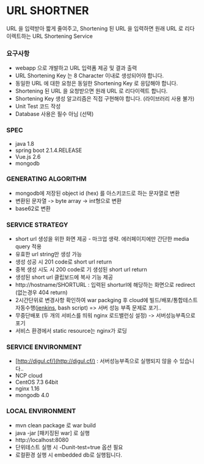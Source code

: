 # URL SHORTNER
URL 을 입력받아 짧게 줄여주고, Shortening 된 URL 을 입력하면 원래 URL 로 리다이렉트하는 URL
Shortening Service


### 요구사항
* webapp 으로 개발하고 URL 입력폼 제공 및 결과 출력
* URL Shortening Key 는 8 Character 이내로 생성되어야 합니다.
* 동일한 URL 에 대한 요청은 동일한 Shortening Key 로 응답해야 합니다.
* Shortening 된 URL 을 요청받으면 원래 URL 로 리다이렉트 합니다.
* Shortening Key 생성 알고리즘은 직접 구현해야 합니다. (라이브러리 사용 불가)
* Unit Test 코드 작성
* Database 사용은 필수 아님 (선택)


### SPEC
* java 1.8
* spring boot 2.1.4.RELEASE
* Vue.js 2.6
* mongodb 


### GENERATING ALGORITHM
* mongodb에 저장된 object id (hex) 를 아스키코드로 하는 문자열로 변환
* 변환된 문자열 -> byte array -> int형으로 변환
* base62로 변환

### SERVICE STRATEGY
* short url 생성을 위한 화면 제공 - 마크업 생략. 에러페이지에만 간단한 media query 적용
* 유효한 url string만 생성 가능
* 생성 성공 시 201 code로 short url return
* 중복 생성 시도 시 200 code로 기 생성된 short url return
* 생성된 short url 클립보드에 복사 기능 제공
* http://hostname/SHORTURL : 입력된 shorturl에 해당하는 화면으로 redirect (없는경우 404 return)
* 2시간단위로 변경사항 확인하여 war packging 후 cloud에 빌드/배포/통합테스트 자동수행([jenkins](http://jenkins.digul.cf), bash script) => 서버 성능 부족 문제로 포기..
* 무중단배포 (두 개의 서비스를 띄워 nginx 로드밸런싱 설정) -> 서버성능부족으로 포기
* 서비스 환경에서 static resource는 nginx가 로딩

### SERVICE ENVIRONMENT
* [http://digul.cf/](http://digul.cf/) : 서버성능부족으로 실행되지 않을 수 있습니다..
* NCP cloud
* CentOS 7.3 64bit
* nginx 1.16 
* mongodb 4.0

### LOCAL ENVIRONMENT
* mvn clean package 로 war build 
* java -jar [패키징된 war] 로 실행
* http://localhost:8080 
* 단위테스트 실행 시 -Dunit-test=true 옵션 필요
* 로컬환경 실행 시 embedded db로 실행됩니다.


